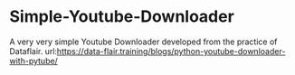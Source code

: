 # Simple-Youtube-Downloader
A very very simple Youtube Downloader developed from the practice of Dataflair. url:https://data-flair.training/blogs/python-youtube-downloader-with-pytube/
